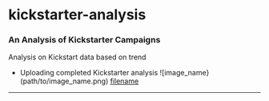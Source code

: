 # kickstarter-analysis
### An Analysis of Kickstarter Campaigns
Analysis on Kickstart data based on trend
- Uploading completed Kickstarter analysis
![image_name}(path/to/image_name.png)
[filename](path/to/filename.xlxs)
---
